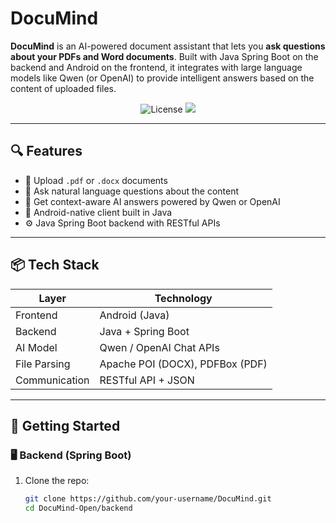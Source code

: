 # DocuMind

**DocuMind** is an AI-powered document assistant that lets you **ask questions about your PDFs and Word documents**. Built with Java Spring Boot on the backend and Android on the frontend, it integrates with large language models like Qwen (or OpenAI) to provide intelligent answers based on the content of uploaded files.

<p align="center">
  <img src="https://img.shields.io/badge/license-MIT-blue.svg" alt="License"/>
  <img src="https://img.shields.io/badge/built%20with-Java%20%7C%20Android%20%7C%20Spring%20Boot-success"/>
</p>

---

## 🔍 Features

- 📄 Upload `.pdf` or `.docx` documents
- 🧠 Ask natural language questions about the content
- 🤖 Get context-aware AI answers powered by Qwen or OpenAI
- 📱 Android-native client built in Java
- ⚙️ Java Spring Boot backend with RESTful APIs

---

## 📦 Tech Stack

| Layer         | Technology                      |
|---------------|----------------------------------|
| Frontend      | Android (Java)                  |
| Backend       | Java + Spring Boot              |
| AI Model      | Qwen / OpenAI Chat APIs          |
| File Parsing  | Apache POI (DOCX), PDFBox (PDF) |
| Communication | RESTful API + JSON              |

---

## 🚀 Getting Started

### 🖥️ Backend (Spring Boot)

1. Clone the repo:
   ```bash
   git clone https://github.com/your-username/DocuMind.git
   cd DocuMind-Open/backend
